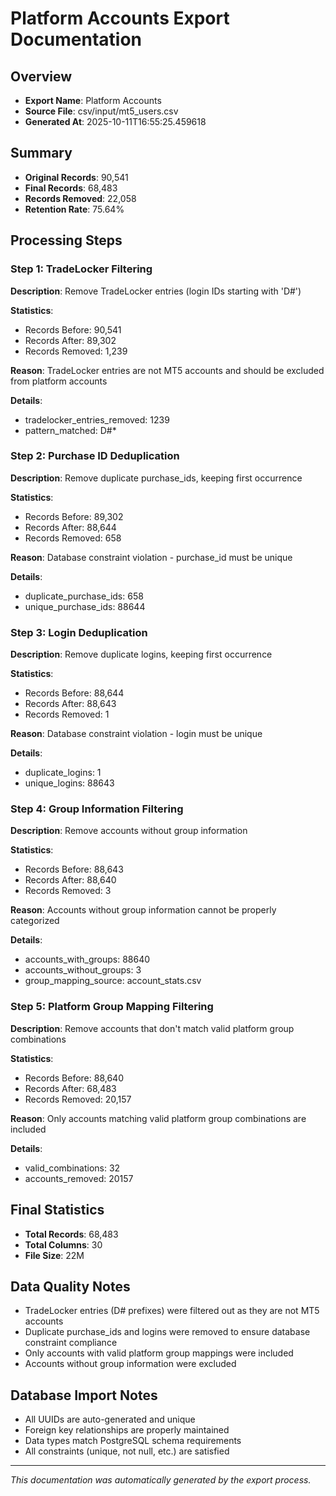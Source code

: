 # Platform Accounts Export Documentation

## Overview
- **Export Name**: Platform Accounts
- **Source File**: csv/input/mt5_users.csv
- **Generated At**: 2025-10-11T16:55:25.459618

## Summary
- **Original Records**: 90,541
- **Final Records**: 68,483
- **Records Removed**: 22,058
- **Retention Rate**: 75.64%

## Processing Steps

### Step 1: TradeLocker Filtering

**Description**: Remove TradeLocker entries (login IDs starting with 'D#')

**Statistics**:
- Records Before: 90,541
- Records After: 89,302
- Records Removed: 1,239

**Reason**: TradeLocker entries are not MT5 accounts and should be excluded from platform accounts

**Details**:
- tradelocker_entries_removed: 1239
- pattern_matched: D#*

### Step 2: Purchase ID Deduplication

**Description**: Remove duplicate purchase_ids, keeping first occurrence

**Statistics**:
- Records Before: 89,302
- Records After: 88,644
- Records Removed: 658

**Reason**: Database constraint violation - purchase_id must be unique

**Details**:
- duplicate_purchase_ids: 658
- unique_purchase_ids: 88644

### Step 3: Login Deduplication

**Description**: Remove duplicate logins, keeping first occurrence

**Statistics**:
- Records Before: 88,644
- Records After: 88,643
- Records Removed: 1

**Reason**: Database constraint violation - login must be unique

**Details**:
- duplicate_logins: 1
- unique_logins: 88643

### Step 4: Group Information Filtering

**Description**: Remove accounts without group information

**Statistics**:
- Records Before: 88,643
- Records After: 88,640
- Records Removed: 3

**Reason**: Accounts without group information cannot be properly categorized

**Details**:
- accounts_with_groups: 88640
- accounts_without_groups: 3
- group_mapping_source: account_stats.csv

### Step 5: Platform Group Mapping Filtering

**Description**: Remove accounts that don't match valid platform group combinations

**Statistics**:
- Records Before: 88,640
- Records After: 68,483
- Records Removed: 20,157

**Reason**: Only accounts matching valid platform group combinations are included

**Details**:
- valid_combinations: 32
- accounts_removed: 20157

## Final Statistics

- **Total Records**: 68,483
- **Total Columns**: 30
- **File Size**: 22M

## Data Quality Notes

- TradeLocker entries (D# prefixes) were filtered out as they are not MT5 accounts
- Duplicate purchase_ids and logins were removed to ensure database constraint compliance
- Only accounts with valid platform group mappings were included
- Accounts without group information were excluded

## Database Import Notes

- All UUIDs are auto-generated and unique
- Foreign key relationships are properly maintained
- Data types match PostgreSQL schema requirements
- All constraints (unique, not null, etc.) are satisfied

---
*This documentation was automatically generated by the export process.*
